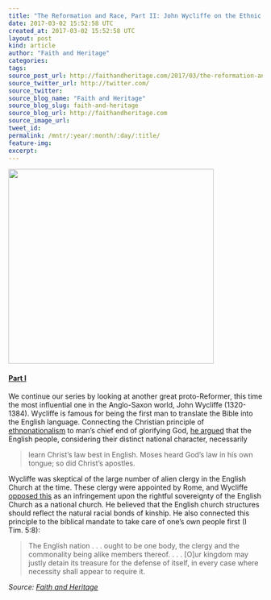 ```yaml
---
title: "The Reformation and Race, Part II: John Wycliffe on the Ethnic Homogeneity of the National Church"
date: 2017-03-02 15:52:58 UTC
created_at: 2017-03-02 15:52:58 UTC
layout: post
kind: article
author: "Faith and Heritage"
categories: 
tags: 
source_post_url: http://faithandheritage.com/2017/03/the-reformation-and-race-part-ii-john-wycliffe-on-the-ethnic-homogeneity-of-the-national-church/
source_twitter_url: http://twitter.com/
source_twitter: 
source_blog_name: "Faith and Heritage"
source_blog_slug: faith-and-heritage
source_blog_url: http://faithandheritage.com
source_image_url: 
tweet_id:
permalink: /mntr/:year/:month/:day/:title/
feature-img: 
excerpt:
---
```

<p><img class="aligncenter wp-image-10836" src="http://faithandheritage.com/wp-content/uploads/2017/02/John-Wycliffe-ethnonationalism-English-church-homogeneity-national-church.gif" alt="" width="407" height="387"></p>
<h4><a href="http://faithandheritage.com/2017/02/the-reformation-and-race-part-i-john-hus-czech-nationalist/">Part I</a></h4>
<p>We continue our series by looking at another great proto-Reformer, this time the most influential one in the Anglo-Saxon world, John Wycliffe (1320-1384). Wycliffe is famous for being the first man to translate the Bible into the English language. Connecting the Christian principle of <a href="http://faithandheritage.com/2011/01/a-biblical-defense-of-ethno-nationalism/">ethnonationalism</a> to man’s chief end of glorifying God, <a href="http://thewardrobedoor.com/2013/08/church-history-john-wycliffe.html">he argued</a> that the English people, considering their distinct national character, necessarily</p>
<blockquote><p>learn Christ’s law best in English. Moses heard God’s law in his own tongue; so did Christ’s apostles.</p></blockquote>
<p>Wycliffe was skeptical of the large number of alien clergy in the English Church at the time. These clergy were appointed by Rome, and Wycliffe <a href="https://books.google.co.za/books?id=Os6HMcU2QcMC&amp;pg=PA158&amp;lpg=PA158&amp;dq=Wycliffe+taxes+english+magistrates&amp;source=bl&amp;ots=oy11z_A0TH&amp;sig=iWdIkUNYFnv9UVO6Fmv3ZnTamt4&amp;hl=en&amp;sa=X&amp;ved=0ahUKEwij6fvQ64nSAhVhDMAKHbLHBsMQ6AEIOjAF#v=onepage&amp;q=a%20community%20which%20ought%20to%20be%20one&amp;f=false">opposed this</a> as an infringement upon the rightful sovereignty of the English Church as a national church. He believed that the English church structures should reflect the natural racial bonds of kinship. He also connected this principle to the biblical mandate to take care of one’s own people first (I Tim. 5:8):</p>
<blockquote><p>The English nation . . . ought to be one body, the clergy and the commonality being alike members thereof. . . . [O]ur kingdom may justly detain its treasure for the defense of itself, in every case where necessity shall appear to require it.</p></blockquote><div class="">
    <i>Source: <a href="http://faithandheritage.com">Faith and Heritage</a></i>
</div>
